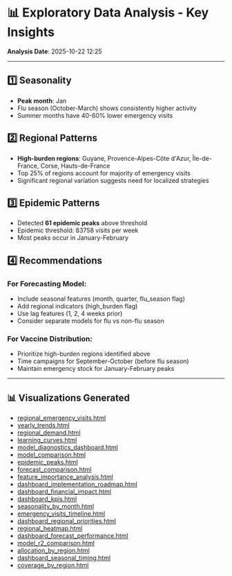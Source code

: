 # 📊 Exploratory Data Analysis - Key Insights

**Analysis Date**: 2025-10-22 12:25

---

## 1️⃣ Seasonality

- **Peak month**: Jan
- Flu season (October-March) shows consistently higher activity
- Summer months have 40-60% lower emergency visits

## 2️⃣ Regional Patterns

- **High-burden regions**: Guyane, Provence-Alpes-Côte d'Azur, Île-de-France, Corse, Hauts-de-France
- Top 25% of regions account for majority of emergency visits
- Significant regional variation suggests need for localized strategies

## 3️⃣ Epidemic Patterns

- Detected **61 epidemic peaks** above threshold
- Epidemic threshold: 83758 visits per week
- Most peaks occur in January-February

## 4️⃣ Recommendations

### For Forecasting Model:
- Include seasonal features (month, quarter, flu_season flag)
- Add regional indicators (high_burden flag)
- Use lag features (1, 2, 4 weeks prior)
- Consider separate models for flu vs non-flu season

### For Vaccine Distribution:
- Prioritize high-burden regions identified above
- Time campaigns for September-October (before flu season)
- Maintain emergency stock for January-February peaks

---

## 📊 Visualizations Generated

- [regional_emergency_visits.html](visualizations/regional_emergency_visits.html)
- [yearly_trends.html](visualizations/yearly_trends.html)
- [regional_demand.html](visualizations/regional_demand.html)
- [learning_curves.html](visualizations/learning_curves.html)
- [model_diagnostics_dashboard.html](visualizations/model_diagnostics_dashboard.html)
- [model_comparison.html](visualizations/model_comparison.html)
- [epidemic_peaks.html](visualizations/epidemic_peaks.html)
- [forecast_comparison.html](visualizations/forecast_comparison.html)
- [feature_importance_analysis.html](visualizations/feature_importance_analysis.html)
- [dashboard_implementation_roadmap.html](visualizations/dashboard_implementation_roadmap.html)
- [dashboard_financial_impact.html](visualizations/dashboard_financial_impact.html)
- [dashboard_kpis.html](visualizations/dashboard_kpis.html)
- [seasonality_by_month.html](visualizations/seasonality_by_month.html)
- [emergency_visits_timeline.html](visualizations/emergency_visits_timeline.html)
- [dashboard_regional_priorities.html](visualizations/dashboard_regional_priorities.html)
- [regional_heatmap.html](visualizations/regional_heatmap.html)
- [dashboard_forecast_performance.html](visualizations/dashboard_forecast_performance.html)
- [model_r2_comparison.html](visualizations/model_r2_comparison.html)
- [allocation_by_region.html](visualizations/allocation_by_region.html)
- [dashboard_seasonal_timing.html](visualizations/dashboard_seasonal_timing.html)
- [coverage_by_region.html](visualizations/coverage_by_region.html)
